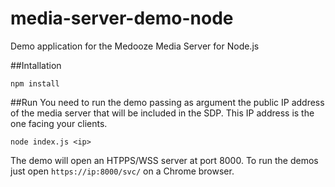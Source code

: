 # media-server-demo-node
Demo application for the Medooze Media Server for Node.js

##Intallation
```
npm install
```

##Run
You need to run the demo passing as argument the public IP address of the media server that will be included in the SDP. This IP address is the one facing your clients.
```
node index.js <ip>
```

The demo will open an HTPPS/WSS server at port 8000. To run the demos just open `https://ip:8000/svc/` on a Chrome browser.




